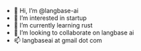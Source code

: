 - 👋 Hi, I’m @langbase-ai
- 👀 I’m interested in startup
- 🌱 I’m currently learning rust
- 💞️ I’m looking to collaborate on langbase ai
- 📫 langbaseai at gmail dot com

<!---
langbase-ai/langbase-ai is a ✨ special ✨ repository because its `README.md` (this file) appears on your GitHub profile.
You can click the Preview link to take a look at your changes.
--->
